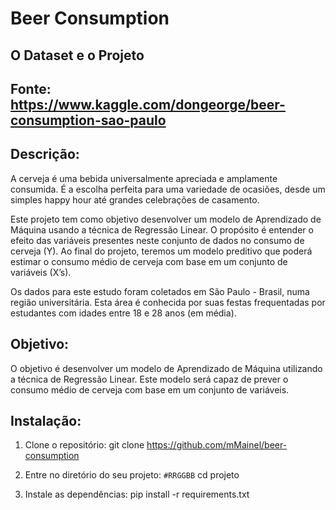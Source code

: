 # Beer Consumption

## O Dataset e o Projeto

## Fonte: https://www.kaggle.com/dongeorge/beer-consumption-sao-paulo

## Descrição:
A cerveja é uma bebida universalmente apreciada e amplamente consumida. É a escolha perfeita para uma variedade de ocasiões, desde um simples happy hour até grandes celebrações de casamento.

Este projeto tem como objetivo desenvolver um modelo de Aprendizado de Máquina usando a técnica de Regressão Linear. O propósito é entender o efeito das variáveis presentes neste conjunto de dados no consumo de cerveja (Y). Ao final do projeto, teremos um modelo preditivo que poderá estimar o consumo médio de cerveja com base em um conjunto de variáveis (X’s).

Os dados para este estudo foram coletados em São Paulo - Brasil, numa região universitária. Esta área é conhecida por suas festas frequentadas por estudantes com idades entre 18 e 28 anos (em média).

## Objetivo:
O objetivo é desenvolver um modelo de Aprendizado de Máquina utilizando a técnica de Regressão Linear. Este modelo será capaz de prever o consumo médio de cerveja com base em um conjunto de variáveis.

## Instalação:

  1. Clone o repositório: git clone https://github.com/mMainel/beer-consumption

  2. Entre no diretório do seu projeto: `#RRGGBB`	 cd projeto

  3. Instale as dependências: pip install -r requirements.txt
